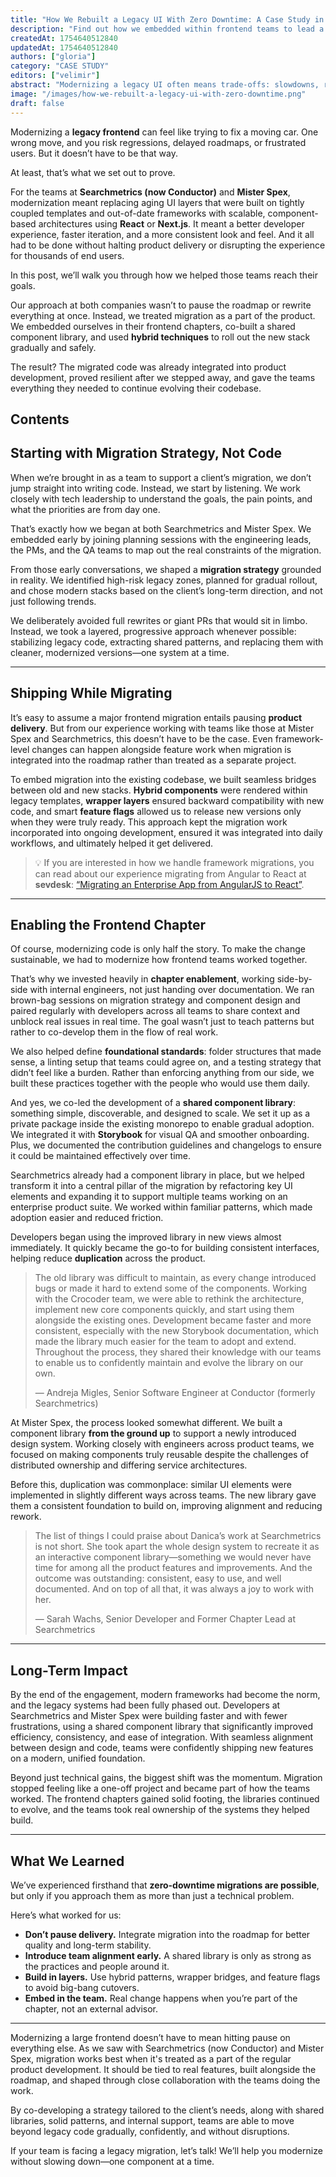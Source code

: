 ```yaml
---
title: "How We Rebuilt a Legacy UI With Zero Downtime: A Case Study in Component Libraries and Frontend Guidance"
description: "Find out how we embedded within frontend teams to lead a zero-downtime UI migration from the inside. This case study explores our bottom-up approach to migrations providing early guidance to create a shared component library."
createdAt: 1754640512840
updatedAt: 1754640512840
authors: ["gloria"]
category: "CASE STUDY"
editors: ["velimir"]
abstract: "Modernizing a legacy UI often means trade-offs: slowdowns, rewrites, or risky downtime. This post shows how our development team helped enterprise clients like Searchmetrics (now Conductor) and Mister Spex avoid all three. We collaborated directly with in-house engineers to deliver a zero-downtime migration, replacing brittle legacy UIs with modern frameworks, introducing a shared component library, and building lasting frontend governance from within."
image: "/images/how-we-rebuilt-a-legacy-ui-with-zero-downtime.png"
draft: false
---
```


Modernizing a **legacy frontend** can feel like trying to fix a moving car. One wrong move, and you risk regressions, delayed roadmaps, or frustrated users. But it doesn’t have to be that way.

At least, that’s what we set out to prove.

For the teams at **Searchmetrics (now Conductor)** and **Mister Spex**, modernization meant replacing aging UI layers that were built on tightly coupled templates and out-of-date frameworks with scalable, component-based architectures using **React** or **Next.js**. It meant a better developer experience, faster iteration, and a more consistent look and feel. And it all had to be done without halting product delivery or disrupting the experience for thousands of end users.

In this post, we’ll walk you through how we helped those teams reach their goals.

Our approach at both companies wasn’t to pause the roadmap or rewrite everything at once. Instead, we treated migration as a part of the product. We embedded ourselves in their frontend chapters, co-built a shared component library, and used **hybrid techniques** to roll out the new stack gradually and safely.

The result? The migrated code was already integrated into product development, proved resilient after we stepped away, and gave the teams everything they needed to continue evolving their codebase.

## Contents

## Starting with Migration Strategy, Not Code

When we’re brought in as a team to support a client’s migration, we don’t jump straight into writing code. Instead, we start by listening. We work closely with tech leadership to understand the goals, the pain points, and what the priorities are from day one.

That’s exactly how we began at both Searchmetrics and Mister Spex. We embedded early by joining planning sessions with the engineering leads, the PMs, and the QA teams to map out the real constraints of the migration.

From those early conversations, we shaped a **migration strategy** grounded in reality. We identified high-risk legacy zones, planned for gradual rollout, and chose modern stacks based on the client’s long-term direction, and not just following trends.

We deliberately avoided full rewrites or giant PRs that would sit in limbo. Instead, we took a layered, progressive approach whenever possible: stabilizing legacy code, extracting shared patterns, and replacing them with cleaner, modernized versions—one system at a time.

---

## Shipping While Migrating

It’s easy to assume a major frontend migration entails pausing **product delivery**. But from our experience working with teams like those at Mister Spex and Searchmetrics, this doesn’t have to be the case. Even framework-level changes can happen alongside feature work when migration is integrated into the roadmap rather than treated as a separate project.

To embed migration into the existing codebase, we built seamless bridges between old and new stacks. **Hybrid components** were rendered within legacy templates, **wrapper layers** ensured backward compatibility with new code, and smart **feature flags** allowed us to release new versions only when they were truly ready. This approach kept the migration work incorporated into ongoing development, ensured it was integrated into daily workflows, and ultimately helped it get delivered.

<blockquote style="quotes: none; font-style: normal;">
  <p>
    💡 If you are interested in how we handle framework migrations, you can read about our experience migrating from Angular to React at <strong>sevdesk</strong>: 
    <a href="/blog/migrating-an-enterprise-app-from-angularjs-to-react" target="_blank" rel="noopener noreferrer">“Migrating an Enterprise App from AngularJS to React”</a>.
  </p>
</blockquote>

---

## Enabling the Frontend Chapter

Of course, modernizing code is only half the story. To make the change sustainable, we had to modernize how frontend teams worked together.

That’s why we invested heavily in **chapter enablement**, working side-by-side with internal engineers, not just handing over documentation. We ran brown-bag sessions on migration strategy and component design and paired regularly with developers across all teams to share context and unblock real issues in real time. The goal wasn’t just to teach patterns but rather to co-develop them in the flow of real work.

We also helped define **foundational standards**: folder structures that made sense, a linting setup that teams could agree on, and a testing strategy that didn’t feel like a burden. Rather than enforcing anything from our side, we built these practices together with the people who would use them daily.

And yes, we co-led the development of a **shared component library**: something simple, discoverable, and designed to scale. We set it up as a private package inside the existing monorepo to enable gradual adoption. We integrated it with **Storybook** for visual QA and smoother onboarding. Plus, we documented the contribution guidelines and changelogs to ensure it could be maintained effectively over time.

Searchmetrics already had a component library in place, but we helped transform it into a central pillar of the migration by refactoring key UI elements and expanding it to support multiple teams working on an enterprise product suite. We worked within familiar patterns, which made adoption easier and reduced friction.

Developers began using the improved library in new views almost immediately. It quickly became the go-to for building consistent interfaces, helping reduce **duplication** across the product.

<blockquote>
  <div>
    <p>The old library was difficult to maintain, as every change introduced bugs or made it hard to extend some of the components. Working with the Crocoder team, we were able to rethink the architecture, implement new core components quickly, and start using them alongside the existing ones. Development became faster and more consistent, especially with the new Storybook documentation, which made the library much easier for the team to adopt and extend. Throughout the process, they shared their knowledge with our teams to enable us to confidently maintain and evolve the library on our own.</p>
  </div>
  <p style="quotes: none; font-style: normal;">
    — Andreja Migles, Senior Software Engineer at Conductor (formerly Searchmetrics)
  </p>
</blockquote>

At Mister Spex, the process looked somewhat different. We built a component library **from the ground up** to support a newly introduced design system. Working closely with engineers across product teams, we focused on making components truly reusable despite the challenges of distributed ownership and differing service architectures.

Before this, duplication was commonplace: similar UI elements were implemented in slightly different ways across teams. The new library gave them a consistent foundation to build on, improving alignment and reducing rework.

<blockquote>
  <div>
    <p>The list of things I could praise about Danica’s work at Searchmetrics is not short. She took apart the whole design system to recreate it as an interactive component library—something we would never have time for among all the product features and improvements. And the outcome was outstanding: consistent, easy to use, and well documented. And on top of all that, it was always a joy to work with her.</p>
  </div>
  <p style="quotes: none; font-style: normal;">
    — Sarah Wachs, Senior Developer and Former Chapter Lead at Searchmetrics
  </p>
</blockquote>

---

## Long-Term Impact

By the end of the engagement, modern frameworks had become the norm, and the legacy systems had been fully phased out. Developers at Searchmetrics and Mister Spex were building faster and with fewer frustrations, using a shared component library that significantly improved efficiency, consistency, and ease of integration. With seamless alignment between design and code, teams were confidently shipping new features on a modern, unified foundation.

Beyond just technical gains, the biggest shift was the momentum. Migration stopped feeling like a one-off project and became part of how the teams worked. The frontend chapters gained solid footing, the libraries continued to evolve, and the teams took real ownership of the systems they helped build.

---

## What We Learned

We’ve experienced firsthand that **zero-downtime migrations are possible**, but only if you approach them as more than just a technical problem.

Here’s what worked for us:

- **Don’t pause delivery.** Integrate migration into the roadmap for better quality and long-term stability.
- **Introduce team alignment early.** A shared library is only as strong as the practices and people around it.
- **Build in layers.** Use hybrid patterns, wrapper bridges, and feature flags to avoid big-bang cutovers.
- **Embed in the team.** Real change happens when you’re part of the chapter, not an external advisor.

---

Modernizing a large frontend doesn’t have to mean hitting pause on everything else. As we saw with Searchmetrics (now Conductor) and Mister Spex, migration works best when it's treated as a part of the regular product development. It should be tied to real features, built alongside the roadmap, and shaped through close collaboration with the teams doing the work.

By co-developing a strategy tailored to the client’s needs, along with shared libraries, solid patterns, and internal support, teams are able to move beyond legacy code gradually, confidently, and without disruptions.

If your team is facing a legacy migration, let’s talk! We’ll help you modernize without slowing down—one component at a time.

